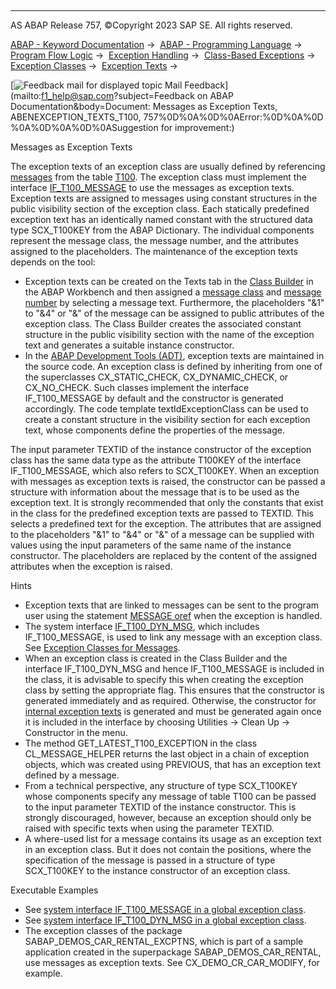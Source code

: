   

* * *

AS ABAP Release 757, ©Copyright 2023 SAP SE. All rights reserved.

[ABAP - Keyword Documentation](https://help.sap.com/doc/abapdocu_757_index_htm/7.57/en-US/abenabap.htm) →  [ABAP - Programming Language](https://help.sap.com/doc/abapdocu_757_index_htm/7.57/en-US/abenabap_reference.htm) →  [Program Flow Logic](https://help.sap.com/doc/abapdocu_757_index_htm/7.57/en-US/abenabap_flow_logic.htm) →  [Exception Handling](https://help.sap.com/doc/abapdocu_757_index_htm/7.57/en-US/abenabap_exceptions.htm) →  [Class-Based Exceptions](https://help.sap.com/doc/abapdocu_757_index_htm/7.57/en-US/abenexceptions.htm) →  [Exception Classes](https://help.sap.com/doc/abapdocu_757_index_htm/7.57/en-US/abenexceptions_classes.htm) →  [Exception Texts](https://help.sap.com/doc/abapdocu_757_index_htm/7.57/en-US/abenexception_texts.htm) → 

 [![](Mail.gif?object=Mail.gif&sap-language=EN "Feedback mail for displayed topic") Mail Feedback](mailto:f1_help@sap.com?subject=Feedback on ABAP Documentation&body=Document: Messages as Exception Texts, ABENEXCEPTION_TEXTS_T100, 757%0D%0A%0D%0AError:%0D%0A%0D
%0A%0D%0A%0D%0ASuggestion for improvement:)

Messages as Exception Texts

The exception texts of an exception class are usually defined by referencing [messages](https://help.sap.com/doc/abapdocu_757_index_htm/7.57/en-US/abenmessage_glosry.htm "Glossary Entry") from the table [T100](https://help.sap.com/doc/abapdocu_757_index_htm/7.57/en-US/abenabap_messages_storing.htm). The exception class must implement the interface [IF\_T100\_MESSAGE](https://help.sap.com/doc/abapdocu_757_index_htm/7.57/en-US/abenif_t100_message.htm) to use the messages as exception texts. Exception texts are assigned to messages using constant structures in the public visibility section of the exception class. Each statically predefined exception text has an identically named constant with the structured data type SCX\_T100KEY from the ABAP Dictionary. The individual components represent the message class, the message number, and the attributes assigned to the placeholders. The maintenance of the exception texts depends on the tool:

-   Exception texts can be created on the Texts tab in the [Class Builder](https://help.sap.com/doc/abapdocu_757_index_htm/7.57/en-US/abenclass_builder_glosry.htm "Glossary Entry") in the ABAP Workbench and then assigned a [message class](https://help.sap.com/doc/abapdocu_757_index_htm/7.57/en-US/abenmessage_class_glosry.htm "Glossary Entry") and [message number](https://help.sap.com/doc/abapdocu_757_index_htm/7.57/en-US/abenmessage_number_glosry.htm "Glossary Entry") by selecting a message text. Furthermore, the placeholders "&1" to "&4" or "&" of the message can be assigned to public attributes of the exception class. The Class Builder creates the associated constant structure in the public visibility section with the name of the exception text and generates a suitable instance constructor.
-   In the [ABAP Development Tools (ADT)](https://help.sap.com/doc/abapdocu_757_index_htm/7.57/en-US/abenadt_glosry.htm "Glossary Entry"), exception texts are maintained in the source code. An exception class is defined by inheriting from one of the superclasses CX\_STATIC\_CHECK, CX\_DYNAMIC\_CHECK, or CX\_NO\_CHECK. Such classes implement the interface IF\_T100\_MESSAGE by default and the constructor is generated accordingly. The code template textIdExceptionClass can be used to create a constant structure in the visibility section for each exception text, whose components define the properties of the message.

The input parameter TEXTID of the instance constructor of the exception class has the same data type as the attribute T100KEY of the interface IF\_T100\_MESSAGE, which also refers to SCX\_T100KEY. When an exception with messages as exception texts is raised, the constructor can be passed a structure with information about the message that is to be used as the exception text. It is strongly recommended that only the constants that exist in the class for the predefined exception texts are passed to TEXTID. This selects a predefined text for the exception. The attributes that are assigned to the placeholders "&1" to "&4" or "&" of a message can be supplied with values using the input parameters of the same name of the instance constructor. The placeholders are replaced by the content of the assigned attributes when the exception is raised.

Hints

-   Exception texts that are linked to messages can be sent to the program user using the statement [MESSAGE oref](https://help.sap.com/doc/abapdocu_757_index_htm/7.57/en-US/abapmessage_msg.htm) when the exception is handled.
-   The system interface [IF\_T100\_DYN\_MSG](https://help.sap.com/doc/abapdocu_757_index_htm/7.57/en-US/abenif_t100_dyn_msg.htm), which includes IF\_T100\_MESSAGE, is used to link any message with an exception class. See [Exception Classes for Messages](https://help.sap.com/doc/abapdocu_757_index_htm/7.57/en-US/abenmessage_exceptions.htm).
-   When an exception class is created in the Class Builder and the interface IF\_T100\_DYN\_MSG and hence IF\_T100\_MESSAGE is included in the class, it is advisable to specify this when creating the exception class by setting the appropriate flag. This ensures that the constructor is generated immediately and as required. Otherwise, the constructor for [internal exception texts](https://help.sap.com/doc/abapdocu_757_index_htm/7.57/en-US/abenexception_texts_internal.htm) is generated and must be generated again once it is included in the interface by choosing Utilities → Clean Up → Constructor in the menu.
-   The method GET\_LATEST\_T100\_EXCEPTION in the class CL\_MESSAGE\_HELPER returns the last object in a chain of exception objects, which was created using PREVIOUS, that has an exception text defined by a message.
-   From a technical perspective, any structure of type SCX\_T100KEY whose components specify any message of table T100 can be passed to the input parameter TEXTID of the instance constructor. This is strongly discouraged, however, because an exception should only be raised with specific texts when using the parameter TEXTID.
-   A where-used list for a message contains its usage as an exception text in an exception class. But it does not contain the positions, where the specification of the message is passed in a structure of type SCX\_T100KEY to the instance constructor of an exception class.

Executable Examples

-   See [system interface IF\_T100\_MESSAGE in a global exception class](https://help.sap.com/doc/abapdocu_757_index_htm/7.57/en-US/abenmessage_interface_global_abexa.htm).
-   See [system interface IF\_T100\_DYN\_MSG in a global exception class](https://help.sap.com/doc/abapdocu_757_index_htm/7.57/en-US/abenraise_message_global_abexa.htm).
-   The exception classes of the package SABAP\_DEMOS\_CAR\_RENTAL\_EXCPTNS, which is part of a sample application created in the superpackage SABAP\_DEMOS\_CAR\_RENTAL, use messages as exception texts. See CX\_DEMO\_CR\_CAR\_MODIFY, for example.